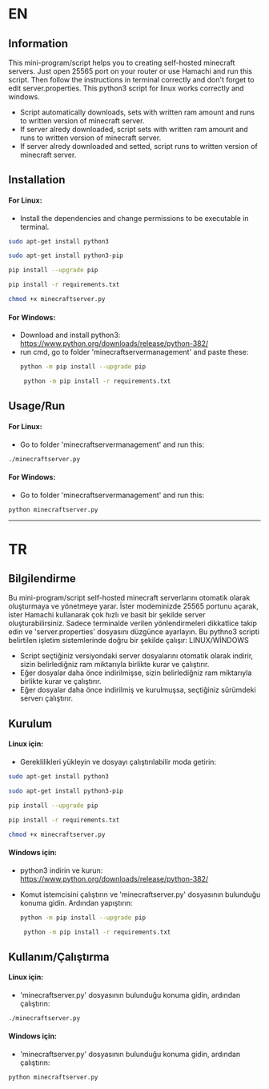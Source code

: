 # EN
## Information
This mini-program/script helps you to creating self-hosted minecraft servers. Just open 25565 port on your router or use Hamachi and run this script. Then follow the instructions in terminal correctly and don't forget to edit server.properties.
This python3 script for linux works correctly and windows.
- Script automatically downloads, sets with written ram amount and runs to written version of minecraft server.
- If server alredy downloaded, script sets with written ram amount and runs to written version of minecraft server.
- If server alredy downloaded and setted, script runs to written version of minecraft server.
## Installation
#### For Linux:
- Install the dependencies and change permissions to be executable in terminal.
```sh
sudo apt-get install python3
  ```
  ```sh
  sudo apt-get install python3-pip
  ```
  ```sh
  pip install --upgrade pip
  ```
  ```sh
  pip install -r requirements.txt
  ```
   ```sh
  chmod +x minecraftserver.py
  ```
#### For Windows:
- Download and install python3: https://www.python.org/downloads/release/python-382/
- run cmd, go to folder  'minecraftservermanagement' and paste these:
  ```sh
  python -m pip install --upgrade pip
  ```
  ```sh
   python -m pip install -r requirements.txt
  ```

## Usage/Run
  #### For Linux:
  - Go to folder  'minecraftservermanagement' and run this:
   ```sh
  ./minecraftserver.py
  ```
  #### For Windows:
  - Go to folder  'minecraftservermanagement' and run this:
   ```sh
  python minecraftserver.py
  ```
  ---
  # TR
  ## Bilgilendirme
Bu mini-program/script self-hosted minecraft serverlarını otomatik olarak oluşturmaya ve yönetmeye yarar. İster modeminizde 25565 portunu açarak, ister Hamachi kullanarak çok hızlı ve basit bir şekilde server oluşturabilirsiniz. Sadece terminalde verilen yönlendirmeleri dikkatlice takip edin ve 'server.properties' dosyasını düzgünce ayarlayın.
Bu pythno3 scripti belirtilen işletim sistemlerinde doğru bir şekilde çalışır: LINUX/WİNDOWS
- Script seçtiğiniz versiyondaki server dosyalarını otomatik olarak indirir, sizin belirlediğniz ram miktarıyla birlikte kurar ve çalıştırır.
- Eğer dosyalar daha önce indirilmişse, sizin belirlediğniz ram miktarıyla birlikte kurar ve çalıştırır.
- Eğer dosyalar daha önce indirilmiş ve kurulmuşsa, seçtiğiniz sürümdeki serverı çalıştırır.
## Kurulum
#### Linux için:
- Gereklilikleri yükleyin ve dosyayı çalıştırılabilir moda getirin:
```sh
sudo apt-get install python3
  ```
  ```sh
  sudo apt-get install python3-pip
  ```
  ```sh
  pip install --upgrade pip
  ```
  ```sh
  pip install -r requirements.txt
  ```
   ```sh
  chmod +x minecraftserver.py
  ```
#### Windows için:
- python3 indirin ve kurun: https://www.python.org/downloads/release/python-382/
  
- Komut istemcisini çalıştırın ve 'minecraftserver.py' dosyasının bulunduğu konuma gidin. Ardından yapıştırın:
  ```sh
  python -m pip install --upgrade pip
  ```
  ```sh
   python -m pip install -r requirements.txt
  ```

## Kullanım/Çalıştırma
  #### Linux için:
  - 'minecraftserver.py' dosyasının bulunduğu konuma gidin, ardından çalıştırın:
   ```sh
  ./minecraftserver.py
  ```
  #### Windows için:
  - 'minecraftserver.py' dosyasının bulunduğu konuma gidin, ardından çalıştırın:
   ```sh
  python minecraftserver.py
  ```
